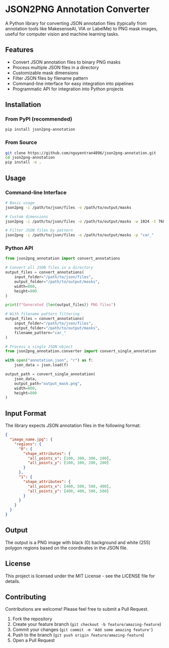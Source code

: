 # JSON2PNG Annotation Converter

A Python library for converting JSON annotation files (typically from annotation tools like MakesenseAI, VIA or LabelMe) to PNG mask images, useful for computer vision and machine learning tasks.

## Features

- Convert JSON annotation files to binary PNG masks
- Process multiple JSON files in a directory
- Customizable mask dimensions
- Filter JSON files by filename pattern
- Command-line interface for easy integration into pipelines
- Programmatic API for integration into Python projects

## Installation

### From PyPI (recommended)

```bash
pip install json2png-annotation
```

### From Source

```bash
git clone https://github.com/nguyentran4896/json2png-annotation.git
cd json2png-annotation
pip install -e .
```

## Usage

### Command-line Interface

```bash
# Basic usage
json2png -i /path/to/json/files -o /path/to/output/masks

# Custom dimensions
json2png -i /path/to/json/files -o /path/to/output/masks -w 1024 -t 768

# Filter JSON files by pattern
json2png -i /path/to/json/files -o /path/to/output/masks -p "car_"
```

### Python API

```python
from json2png_annotation import convert_annotations

# Convert all JSON files in a directory
output_files = convert_annotations(
    input_folder="/path/to/json/files",
    output_folder="/path/to/output/masks",
    width=800,
    height=800
)

print(f"Generated {len(output_files)} PNG files")

# With filename pattern filtering
output_files = convert_annotations(
    input_folder="/path/to/json/files",
    output_folder="/path/to/output/masks",
    filename_pattern="car_"
)

# Process a single JSON object
from json2png_annotation.converter import convert_single_annotation

with open("annotation.json", "r") as f:
    json_data = json.load(f)

output_path = convert_single_annotation(
    json_data,
    output_path="output_mask.png",
    width=800,
    height=800
)
```

## Input Format

The library expects JSON annotation files in the following format:

```json
{
  "image_name.jpg": {
    "regions": {
      "0": {
        "shape_attributes": {
          "all_points_x": [100, 200, 300, 100],
          "all_points_y": [100, 100, 200, 200]
        }
      },
      "1": {
        "shape_attributes": {
          "all_points_x": [400, 500, 500, 400],
          "all_points_y": [400, 400, 500, 500]
        }
      }
    }
  }
}
```

## Output

The output is a PNG image with black (0) background and white (255) polygon regions based on the coordinates in the JSON file.

## License

This project is licensed under the MIT License - see the LICENSE file for details.

## Contributing

Contributions are welcome! Please feel free to submit a Pull Request.

1. Fork the repository
2. Create your feature branch (`git checkout -b feature/amazing-feature`)
3. Commit your changes (`git commit -m 'Add some amazing feature'`)
4. Push to the branch (`git push origin feature/amazing-feature`)
5. Open a Pull Request